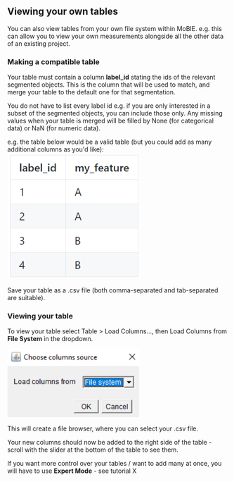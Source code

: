 ## Viewing your own tables

You can also view tables from your own file system within MoBIE.
e.g. this can allow you to view your own measurements alongside all the other data of an 
existing project.

### Making a compatible table

Your table must contain a column **label_id** stating the ids of the relevant segmented objects.
This is the column that will be used to match, and merge your table to the default one for that
segmentation.

You do not have to list every label id e.g. if you are only interested in a subset of the segmented
objects, you can include those only. Any missing values when your table is merged will be filled
by None (for categorical data) or NaN (for numeric data).

e.g. the table below would be a valid table (but you could add as many additional columns
as you'd like):
<img width="300" alt="image" src="./tutorial_images/exampleUserTable.png"> 

Save your table as a .csv file (both comma-separated and tab-separated are suitable).

### Viewing your table

To view your table select Table > Load Columns..., then Load Columns from **File System** in the dropdown.

<img width="300" alt="image" src="./tutorial_images/loadColumnFromFileSystem.png"> 

This will create a file browser, where you can select your .csv file.

Your new columns should now be added to the right side of the table - scroll with the slider
at the bottom of the table to see them.

If you want more control over your tables / want to add many at once, you will have to use
**Expert Mode** - see tutorial X


